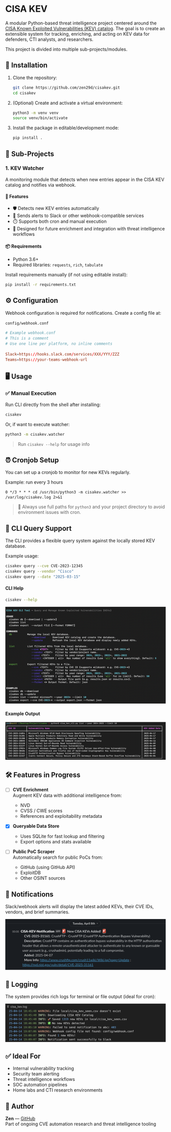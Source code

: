 


# CISA KEV

A modular Python-based threat intelligence project centered around the [CISA Known Exploited Vulnerabilities (KEV) catalog](https://www.cisa.gov/known-exploited-vulnerabilities-catalog). The goal is to create an extensible system for tracking, enriching, and acting on KEV data for defenders, CTI analysts, and researchers.

This project is divided into multiple sub-projects/modules.



## 🚀 Installation

1. Clone the repository:
   ```bash
   git clone https://github.com/zen29d/cisakev.git
   cd cisakev
   ```

2. (Optional) Create and activate a virtual environment:
   ```bash
   python3 -m venv venv
   source venv/bin/activate
   ```

3. Install the package in editable/development mode:
   ```bash
   pip install .
   ```



## 🧩 Sub-Projects

### 1. KEV Watcher

A monitoring module that detects when new entries appear in the CISA KEV catalog and notifies via webhook.

#### 🔧 Features

- 🛡️ Detects new KEV entries automatically
- 🔔 Sends alerts to Slack or other webhook-compatible services
- ⏱️ Supports both cron and manual execution
- 🧠 Designed for future enrichment and integration with threat intelligence workflows

#### 📦 Requirements

- Python 3.6+
- Required libraries: `requests`, `rich`, `tabulate`

Install requirements manually (if not using editable install):

```bash
pip install -r requirements.txt
```



## ⚙️ Configuration

Webhook configuration is required for notifications. Create a config file at:

`config/webhook.conf`

```conf
# Example webhook.conf
# This is a comment
# Use one line per platform, no inline comments

Slack=https://hooks.slack.com/services/XXX/YYY/ZZZ
Teams=https://your-teams-webhook-url
```



## 🖥️ Usage

### ✅ Manual Execution

Run CLI directly from the shell after installing:

```bash
cisakev
```

Or, if want to execute watcher:

```bash
python3 -m cisakev.watcher
```

> Run `cisakev --help` for usage info



## ⏰ Cronjob Setup

You can set up a cronjob to monitor for new KEVs regularly.

Example: run every 3 hours

```cron
0 */3 * * * cd /usr/bin/python3 -m cisakev.watcher >> /var/log/cisakev.log 2>&1
```

> 🧠 Always use full paths for `python3` and your project directory to avoid environment issues with cron.



## 🔎 CLI Query Support

The CLI provides a flexible query system against the locally stored KEV database.

Example usage:

```bash
cisakev query --cve CVE-2023-12345
cisakev query --vendor "Cisco"
cisakev query --date "2025-03-15"
```

#### CLI Help

```bash
cisakev --help
```

![CLI Help](media/cli_help.png)

#### Example Output

![CLI Output](media/cli.png)



## 🛠️ Features in Progress

- [ ] **CVE Enrichment**  
  Augment KEV data with additional intelligence from:
  - NVD
  - CVSS / CWE scores
  - References and exploitability metadata

- [x] **Queryable Data Store**
  - Uses SQLite for fast lookup and filtering
  - Export options and stats available

- [ ] **Public PoC Scraper**  
  Automatically search for public PoCs from:
  - GitHub (using GitHub API)
  - ExploitDB
  - Other OSINT sources



## 🔔 Notifications

Slack/webhook alerts will display the latest added KEVs, their CVE IDs, vendors, and brief summaries.

![KEV Watcher Notification](media/slack_notification.png)



## 📝 Logging

The system provides rich logs for terminal or file output (ideal for cron):

![KEV Watcher Logs](media/logs.png)



## ✅ Ideal For

- Internal vulnerability tracking
- Security team alerting
- Threat intelligence workflows
- SOC automation pipelines
- Home labs and CTI research environments



## 👤 Author

**Zen** — [GitHub](https://github.com/zen29d)  
Part of ongoing CVE automation research and threat intelligence tooling